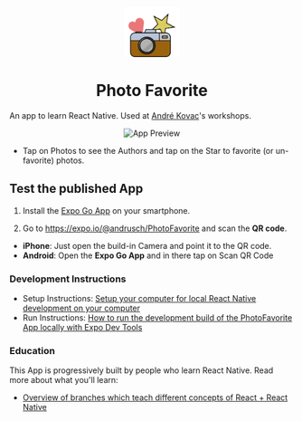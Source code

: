 <p align="center">
  <a href="https://expo.io/@andrusch/PhotoFavorite">
    <img alt="Photo Favorite Logo" src="./assets/images/PhotoFavoriteCamera.svg" width="100" />
  </a>
</p>

<h1 align="center">
  Photo Favorite
</h1>

An app to learn React Native. Used at [André Kovac](https://www.andrekovac.com/)'s workshops.

<p align="center">
    <img alt="App Preview" src="./docs/AppPreview.gif" width="200" />
</p>

- Tap on Photos to see the Authors and tap on the Star to favorite (or un-favorite) photos.

## Test the published App

1. Install the [Expo Go App](https://expo.io/tools#client) on your smartphone.

2. Go to <https://expo.io/@andrusch/PhotoFavorite> and scan the **QR code**.

  - **iPhone**: Just open the build-in Camera and point it to the QR code.
  - **Android**: Open the **Expo Go App** and in there tap on Scan QR Code

### Development Instructions

- Setup Instructions: [Setup your computer for local React Native development on your computer](./docs/setup.md.md)
- Run Instructions: [How to run the development build of the PhotoFavorite App locally with Expo Dev Tools](./docs/run-locally.md)

### Education

This App is progressively built by people who learn React Native. Read more about what you'll learn:

- [Overview of branches which teach different concepts of React + React Native](./docs/notable-branches.md)